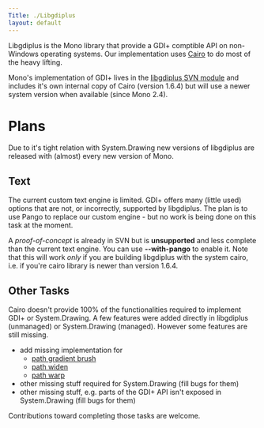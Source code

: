 ```yaml
---
Title: ./Libgdiplus
layout: default
---
```


Libgdiplus is the Mono library that provide a GDI+ comptible API on
non-Windows operating systems. Our implementation uses
[Cairo](http://www.cairographics.org) to do most of the heavy lifting.

Mono's implementation of GDI+ lives in the [libgdiplus SVN
module](http://anonsvn.mono-project.com/viewvc/trunk/libgdiplus/) and
includes it's own internal copy of Cairo (version 1.6.4) but will use a
newer system version when available (since Mono 2.4).

Plans
=====

Due to it's tight relation with System.Drawing new versions of
libgdiplus are released with (almost) every new version of Mono.

Text
----

The current custom text engine is limited. GDI+ offers many (little
used) options that are not, or incorrectly, supported by libgdiplus. The
plan is to use Pango to replace our custom engine - but no work is being
done on this task at the moment.

A *proof-of-concept* is already in SVN but is **unsupported** and less
complete than the current text engine. You can use **--with-pango** to
enable it. Note that this will work *only* if you are building
libgdiplus with the system cairo, i.e. if you're cairo library is newer
than version 1.6.4.

Other Tasks
-----------

Cairo doesn't provide 100% of the functionalities required to implement
GDI+ or System.Drawing. A few features were added directly in libgdiplus
(unmanaged) or System.Drawing (managed). However some features are still
missing.

-   add missing implementation for
    -   [path gradient
        brush](https://bugzilla.novell.com/show_bug.cgi?id=321034)
    -   [path widen](https://bugzilla.novell.com/show_bug.cgi?id=320856)
    -   [path warp](https://bugzilla.novell.com/show_bug.cgi?id=400775)
-   other missing stuff required for System.Drawing (fill bugs for them)
-   other missing stuff, e.g. parts of the GDI+ API isn't exposed in
    System.Drawing (fill bugs for them)

Contributions toward completing those tasks are welcome.
